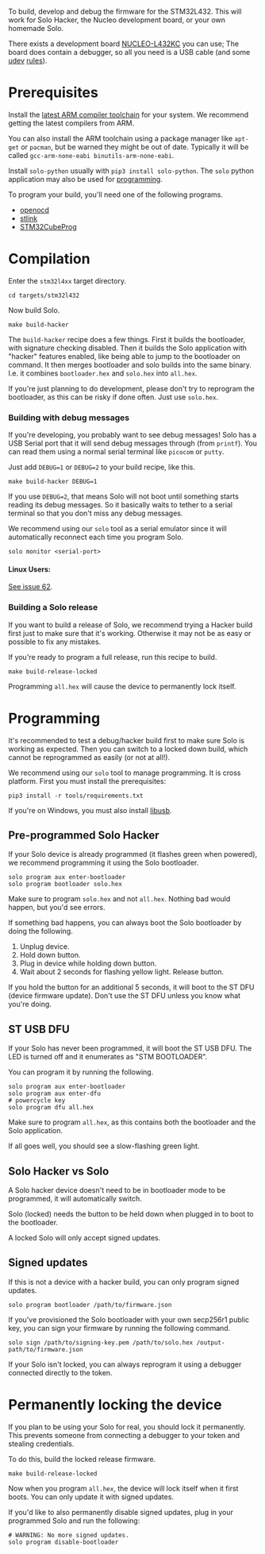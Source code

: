 To build, develop and debug the firmware for the STM32L432.  This will work
for Solo Hacker, the Nucleo development board, or your own homemade Solo.

There exists a development board [NUCLEO-L432KC](https://www.st.com/en/evaluation-tools/nucleo-l432kc.html) you can use;  The board does contain a debugger, so all you need is a USB cable (and some [udev](/udev) [rules](https://rust-embedded.github.io/book/intro/install/linux.html#udev-rules)).

# Prerequisites

Install the [latest ARM compiler toolchain](https://developer.arm.com/open-source/gnu-toolchain/gnu-rm/downloads) for your system.  We recommend getting the latest compilers from ARM.

You can also install the ARM toolchain  using a package manager like `apt-get` or `pacman`,
but be warned they might be out of date.  Typically it will be called `gcc-arm-none-eabi binutils-arm-none-eabi`.

Install `solo-python` usually with `pip3 install solo-python`. The `solo` python application may also be used for [programming](#programming).

To program your build, you'll need one of the following programs.

- [openocd](http://openocd.org)
- [stlink](https://github.com/texane/stlink)
- [STM32CubeProg](https://www.st.com/en/development-tools/stm32cubeprog.html)

# Compilation

Enter the `stm32l4xx` target directory.

```
cd targets/stm32l432
```

Now build Solo.

```
make build-hacker
```

The `build-hacker` recipe does a few things.  First it builds the bootloader, with
signature checking disabled.  Then it builds the Solo application with "hacker" features
enabled, like being able to jump to the bootloader on command.  It then merges bootloader
and solo builds into the same binary.  I.e. it combines `bootloader.hex` and `solo.hex`
into `all.hex`.

If you're just planning to do development, please don't try to reprogram the bootloader,
as this can be risky if done often.  Just use `solo.hex`.

### Building with debug messages

If you're developing, you probably want to see debug messages!  Solo has a USB
Serial port that it will send debug messages through (from `printf`).  You can read them using
a normal serial terminal like `picocom` or `putty`.

Just add `DEBUG=1` or `DEBUG=2` to your build recipe, like this.

```
make build-hacker DEBUG=1
```

If you use `DEBUG=2`, that means Solo will not boot until something starts reading
its debug messages.  So it basically waits to tether to a serial terminal so that you don't
miss any debug messages.

We recommend using our `solo` tool as a serial emulator since it will automatically
reconnect each time you program Solo.

```
solo monitor <serial-port>
```

#### Linux Users:

[See issue 62](https://github.com/solokeys/solo/issues/62).

### Building a Solo release

If you want to build a release of Solo, we recommend trying a Hacker build first
just to make sure that it's working.  Otherwise it may not be as easy or possible to
fix any mistakes.

If you're ready to program a full release, run this recipe to build.

```
make build-release-locked
```

Programming `all.hex` will cause the device to permanently lock itself.


# Programming

It's recommended to test a debug/hacker build first to make sure Solo is working as expected.
Then you can switch to a locked down build, which cannot be reprogrammed as easily (or not at all!).

We recommend using our `solo` tool to manage programming.  It is cross platform.  First you must
install the prerequisites:

```
pip3 install -r tools/requirements.txt
```

If you're on Windows, you must also install [libusb](https://sourceforge.net/projects/libusb-win32/files/libusb-win32-releases/1.2.6.0/).

## Pre-programmed Solo Hacker

If your Solo device is already programmed (it flashes green when powered), we recommend
programming it using the Solo bootloader.

```
solo program aux enter-bootloader
solo program bootloader solo.hex
```

Make sure to program `solo.hex` and not `all.hex`.  Nothing bad would happen, but you'd
see errors.

If something bad happens, you can always boot the Solo bootloader by doing the following.

1. Unplug device.
2. Hold down button.
3. Plug in device while holding down button.
4. Wait about 2 seconds for flashing yellow light.  Release button.

If you hold the button for an additional 5 seconds, it will boot to the ST DFU (device firmware update).
Don't use the ST DFU unless you know what you're doing.

## ST USB DFU

If your Solo has never been programmed, it will boot the ST USB DFU.  The LED is turned
off and it enumerates as "STM BOOTLOADER".

You can program it by running the following.

```
solo program aux enter-bootloader
solo program aux enter-dfu
# powercycle key
solo program dfu all.hex
```

Make sure to program `all.hex`, as this contains both the bootloader and the Solo application.

If all goes well, you should see a slow-flashing green light.

##  Solo Hacker vs Solo

A Solo hacker device doesn't need to be in bootloader mode to be programmed, it will automatically switch.

Solo (locked) needs the button to be held down when plugged in to boot to the bootloader.

A locked Solo will only accept signed updates.

## Signed updates

If this is not a device with a hacker build, you can only program signed updates.

```
solo program bootloader /path/to/firmware.json
```

If you've provisioned the Solo bootloader with your own secp256r1 public key, you can sign your
firmware by running the following command.

```
solo sign /path/to/signing-key.pem /path/to/solo.hex /output-path/to/firmware.json
```

If your Solo isn't locked, you can always reprogram it using a debugger connected directly
to the token.

# Permanently locking the device

If you plan to be using your Solo for real, you should lock it permanently.  This prevents
someone from connecting a debugger to your token and stealing credentials.

To do this, build the locked release firmware.
```
make build-release-locked
```

Now when you program `all.hex`, the device will lock itself when it first boots.  You can only update it
with signed updates.

If you'd like to also permanently disable signed updates, plug in your programmed Solo and run the following:

```
# WARNING: No more signed updates.
solo program disable-bootloader
```
